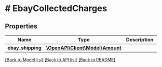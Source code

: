 # # EbayCollectedCharges

## Properties

Name | Type | Description | Notes
------------ | ------------- | ------------- | -------------
**ebay_shipping** | [**\OpenAPI\Client\Model\Amount**](Amount.md) |  | [optional]

[[Back to Model list]](../../README.md#models) [[Back to API list]](../../README.md#endpoints) [[Back to README]](../../README.md)

